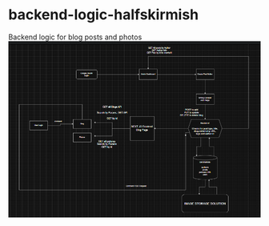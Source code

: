 # backend-logic-halfskirmish
Backend logic for blog posts and photos
![System Design](./SystemDesign.png)
